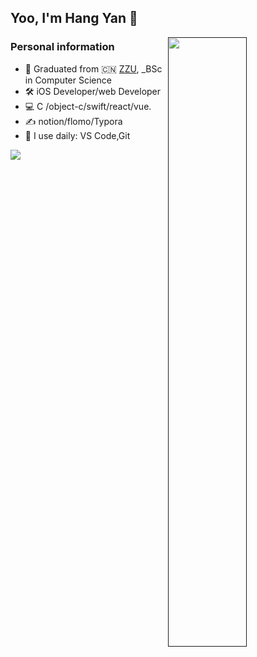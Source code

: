 ## Yoo, I'm Hang Yan 👋

[<img align="right" width="50%" heigh="100%" src="https://github-readme-stats.vercel.app/api?username=dahangda&count_private=true">]()


### Personal information
- 🍻  Graduated from  🇨🇳 [ZZU](http://www.zzu.edu.cn/), _BSc in Computer Science
- 🛠  iOS Developer/web Developer
- 💻  C /object-c/swift/react/vue.
- ✍️  notion/flomo/Typora
- 🚀 I use daily: VS Code,Git

<img src="https://visitor-badge.glitch.me/badge?page_id=dahangda" />

<!--
**dahangda/dahangda** is a ✨ _special_ ✨ repository because its `README.md` (this file) appears on your GitHub profile.

Here are some ideas to get you started:
 ![Git](https://img.shields.io/badge/-Git-black?style=plastic&logo=git)
 ![Shell](https://img.shields.io/badge/-Shell-blasck?style=plastic&logo=Shell)
 ![VS Code](https://img.shields.io/badge/-VS%20Code-007ACC?style=plastic&logo=visual-studio-code)

- 🔭 I’m currently working on ...
- 🌱 I’m currently learning ...
- 👯 I’m looking to collaborate on ...
- 🤔 I’m looking for help with ...
- 💬 Ask me about ...
- 📫 How to reach me: ...
- 😄 Pronouns: ...### Personal tools
 ![Git](https://img.shields.io/badge/-Git-black?style=plastic&logo=git)
  ![Shell](https://img.shields.io/badge/-Shell-blasck?style=plastic&logo=Shell)
  ![VS Code](https://img.shields.io/badge/-VS%20Code-007ACC?style=plastic&logo=visual-studio-code)
- ⚡ Fun fact: ...
-->
